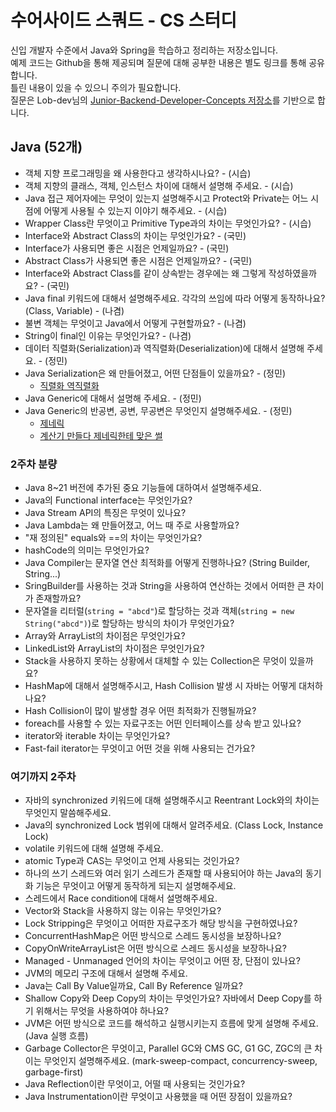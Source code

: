 # 수어사이드 스쿼드 - CS 스터디

신입 개발자 수준에서 Java와 Spring을 학습하고 정리하는 저장소입니다.  
예제 코드는 Github을 통해 제공되며 질문에 대해 공부한 내용은 별도 링크를 통해 공유합니다.  
틀린 내용이 있을 수 있으니 주의가 필요합니다.  
질문은 Lob-dev님의 [Junior-Backend-Developer-Concepts 저장소](https://github.com/Lob-dev/Junior-Backend-Developer-Concepts/blob/main/50_Job%20interview.md)를 기반으로 합니다.

## Java (52개)
- 객체 지향 프로그래밍을 왜 사용한다고 생각하시나요? - (시습)
- 객체 지향의 클래스, 객체, 인스턴스 차이에 대해서 설명해 주세요. - (시습)
- Java 접근 제어자에는 무엇이 있는지 설명해주시고 Protect와 Private는 어느 시점에 어떻게 사용될 수 있는지 이야기 해주세요. - (시습)
- Wrapper Class란 무엇이고 Primitive Type과의 차이는 무엇인가요? - (시습)
- Interface와 Abstract Class의 차이는 무엇인가요? - (국민)
- Interface가 사용되면 좋은 시점은 언제일까요? - (국민)
- Abstract Class가 사용되면 좋은 시점은 언제일까요? - (국민)
- Interface와 Abstract Class를 같이 상속받는 경우에는 왜 그렇게 작성하였을까요? - (국민)
- Java final 키워드에 대해서 설명해주세요. 각각의 쓰임에 따라 어떻게 동작하나요? (Class, Variable) - (나겸)
- 불변 객체는 무엇이고 Java에서 어떻게 구현할까요? - (나겸)
- String이 final인 이유는 무엇인가요? - (나겸)
- 데이터 직렬화(Serialization)과 역직렬화(Deserialization)에 대해서 설명해 주세요. - (정민)
- Java Serialization은 왜 만들어졌고, 어떤 단점들이 있을까요? - (정민)
  - [직렬화 역직렬화](https://luxurious-syzygy-94d.notion.site/1a9e21d1cc3d8088b25aea63a924c329?pvs=74)
- Java Generic에 대해서 설명해 주세요. - (정민)
- Java Generic의 반공변, 공변, 무공변은 무엇인지 설명해주세요. - (정민)
  - [제네릭](https://luxurious-syzygy-94d.notion.site/1aae21d1cc3d80429ce0caadd6e7bfd2)
  - [계산기 만들다 제네릭한테 맞은 썰](https://luxurious-syzygy-94d.notion.site/1a5e21d1cc3d8068a9befb26f2ec79bb)

### 2주차 분량
- Java 8~21 버전에 추가된 중요 기능들에 대하여서 설명해주세요.
- Java의 Functional interface는 무엇인가요?
- Java Stream API의 특징은 무엇이 있나요?
- Java Lambda는 왜 만들어졌고, 어느 때 주로 사용할까요?
- "재 정의된" equals와 ==의 차이는 무엇인가요?
- hashCode의 의미는 무엇인가요?
- Java Compiler는 문자열 연산 최적화를 어떻게 진행하나요? (String Builder, String...)
- SringBuilder를 사용하는 것과 String을 사용하여 연산하는 것에서 어떠한 큰 차이가 존재할까요?
- 문자열을 리터럴(`string = "abcd"`)로 할당하는 것과 객체(`string = new String("abcd")`)로 할당하는 방식의 차이가 무엇인가요?
- Array와 ArrayList의 차이점은 무엇인가요?
- LinkedList와 ArrayList의 차이점은 무엇인가요?
- Stack을 사용하지 못하는 상황에서 대체할 수 있는 Collection은 무엇이 있을까요?
- HashMap에 대해서 설명해주시고, Hash Collision 발생 시 자바는 어떻게 대처하나요?
- Hash Collision이 많이 발생할 경우 어떤 최적화가 진행될까요?
- foreach를 사용할 수 있는 자료구조는 어떤 인터페이스를 상속 받고 있나요?
- iterator와 iterable 차이는 무엇인가요?
- Fast-fail iterator는 무엇이고 어떤 것을 위해 사용되는 건가요?
### 여기까지 2주차
- 자바의 synchronized 키워드에 대해 설명해주시고 Reentrant Lock와의 차이는 무엇인지 말씀해주세요.
- Java의 synchronized Lock 범위에 대해서 알려주세요. (Class Lock, Instance Lock)
- volatile 키워드에 대해 설명해 주세요.
- atomic Type과 CAS는 무엇이고 언제 사용되는 것인가요?
- 하나의 쓰기 스레드와 여러 읽기 스레드가 존재할 때 사용되어야 하는 Java의 동기화 기능은 무엇이고 어떻게 동작하게 되는지 설명해주세요.
- 스레드에서 Race condition에 대해서 설명해주세요.
- Vector와 Stack을 사용하지 않는 이유는 무엇인가요?
- Lock Stripping은 무엇이고 어떠한 자료구조가 해당 방식을 구현하였나요?
- ConcurrentHashMap은 어떤 방식으로 스레드 동시성을 보장하나요?
- CopyOnWriteArrayList은 어떤 방식으로 스레드 동시성을 보장하나요?
- Managed - Unmanaged 언어의 차이는 무엇이고 어떤 장, 단점이 있나요?
- JVM의 메모리 구조에 대해서 설명해 주세요.
- Java는 Call By Value일까요, Call By Reference 일까요?
- Shallow Copy와 Deep Copy의 차이는 무엇인가요? 자바에서 Deep Copy를 하기 위해서는 무엇을 사용하여야 하나요?
- JVM은 어떤 방식으로 코드를 해석하고 실행시키는지 흐름에 맞게 설명해 주세요. (Java 실행 흐름)
- Garbage Collector은 무엇이고, Parallel GC와 CMS GC, G1 GC, ZGC의 큰 차이는 무엇인지 설명해주세요. (mark-sweep-compact, concurrency-sweep, garbage-first)
- Java Reflection이란 무엇이고, 어떨 때 사용되는 것인가요?
- Java Instrumentation이란 무엇이고 사용했을 때 어떤 장점이 있을까요?